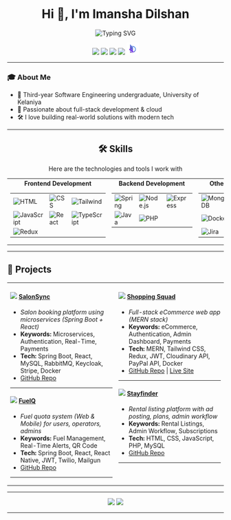 <!-- Imansha Dilshan | Modern GitHub Profile README -->

<h1 align="center">Hi 👋, I'm Imansha Dilshan</h1>
<p align="center">
  <img src="https://readme-typing-svg.demolab.com?font=Fira+Code&size=22&pause=1000&color=50B3F7&center=true&vCenter=true&width=450&lines=Software+Engineering+Undergraduate;Full-Stack+%26+Cloud+Dev+%F0%9F%9A%80;Open+Source+%26+Team+Leader;MERN+%7C+Spring+Boot+%7C+Docker" alt="Typing SVG" />
</p>
<p align="center">
  <a href="mailto:imansha.idr@gmail.com"><img src="https://skillicons.dev/icons?i=gmail" width="28"/></a>
  <a href="https://www.linkedin.com/in/imansha-dilshan-6768662a0"><img src="https://skillicons.dev/icons?i=linkedin" width="28"/></a>
  <a href="https://github.com/ima-69"><img src="https://skillicons.dev/icons?i=github" width="28"/></a>
  <a href="https://medium.com/@imansha.idr"><img src="https://img.icons8.com/sf-regular-filled/512/FFFFFF/medium-logo.png" width="28"/></a>
  <a href="https://imansha-s-portfolio.vercel.app/"><img src="https://github.com/ima-69/Imansha-s-Portfolio/blob/main/src/assets/favicon.png" width="28"/></a>
</p>

---

### 🎓 About Me

- 🏫 Third-year Software Engineering undergraduate, University of Kelaniya  
- 🚀 Passionate about full-stack development & cloud  
- 🛠️ I love building real-world solutions with modern tech  

---

<h2 align="center">🛠️ Skills</h2>
<p align="center">Here are the technologies and tools I work with</p>

<table align="center">
  <tr>
    <!-- Frontend Development -->
    <td align="center" valign="top">
      <b>Frontend Development</b>
      <table>
        <tr>
          <td><img src="https://skillicons.dev/icons?i=html" height="48" alt="HTML"/></td>
          <td><img src="https://skillicons.dev/icons?i=css" height="48" alt="CSS"/></td>
          <td><img src="https://skillicons.dev/icons?i=tailwind" height="48" alt="Tailwind"/></td>
        </tr>
        <tr>
          <td><img src="https://skillicons.dev/icons?i=js" height="48" alt="JavaScript"/></td>
          <td><img src="https://skillicons.dev/icons?i=react" height="48" alt="React"/></td>
          <td><img src="https://skillicons.dev/icons?i=ts" height="48" alt="TypeScript"/></td>
        </tr>
        <tr>
          <td><img src="https://skillicons.dev/icons?i=redux" height="48" alt="Redux"/></td>
          <td></td>
          <td></td>
        </tr>
      </table>
    </td>
    <!-- Backend Development -->
    <td align="center" valign="top">
      <b>Backend Development</b>
      <table>
        <tr>
          <td><img src="https://skillicons.dev/icons?i=spring" height="48" alt="Spring"/></td>
          <td><img src="https://skillicons.dev/icons?i=nodejs" height="48" alt="Node.js"/></td>
          <td><img src="https://skillicons.dev/icons?i=express" height="48" alt="Express"/></td>
        </tr>
        <tr>
          <td><img src="https://skillicons.dev/icons?i=java" height="48" alt="Java"/></td>
          <td><img src="https://skillicons.dev/icons?i=php" height="48" alt="PHP"/></td>
          <td></td>
        </tr>
      </table>
    </td>
    <!-- Other Development Tools -->
    <td align="center" valign="top">
      <b>Other Development Tools</b>
      <table>
        <tr>
          <td><img src="https://skillicons.dev/icons?i=mongodb" height="48" alt="MongoDB"/></td>
          <td><img src="https://skillicons.dev/icons?i=mysql" height="48" alt="MySQL"/></td>
          <td><img src="https://skillicons.dev/icons?i=git" height="48" alt="Git"/></td>
        </tr>
        <tr>
          <td><img src="https://skillicons.dev/icons?i=docker" height="48" alt="Docker"/></td>
          <td><img src="https://skillicons.dev/icons?i=figma" height="48" alt="Figma"/></td>
          <td><img src="https://skillicons.dev/icons?i=photoshop" height="48" alt="Photoshop"/></td>
        </tr>
        <tr>
          <td><img src="https://play-lh.googleusercontent.com/_AZCbg39DTuk8k3DiPRASr9EwyW058pOfzvAu1DsfN9ygtbOlbuucmXaHJi5ooYbokQX" height="48" alt="Jira"/></td>
          <td><img src="https://skillicons.dev/icons?i=aws" height="48" alt="AWS"/></td>
          <td><img src="https://skillicons.dev/icons?i=azure" height="48" alt="Azure"/></td>
        </tr>
      </table>
    </td>
  </tr>
</table>


---

## 🚩 Projects

<table>
  <tr>
    <td width="50%" valign="top">
      <h4>
        <img src="https://skillicons.dev/icons?i=react,spring,docker" height="20"/>
        <a href="https://linktr.ee/salonsync">SalonSync</a>
      </h4>
      <ul>
        <li><i>Salon booking platform using microservices (Spring Boot + React)</i></li>
        <li><b>Keywords:</b> Microservices, Authentication, Real-Time, Payments</li>
        <li><b>Tech:</b> Spring Boot, React, MySQL, RabbitMQ, Keycloak, Stripe, Docker</li>
        <li><a href="#">GitHub Repo</a> <!-- Replace # with repo link when public --></li>
      </ul>
      <hr/>
       <h4>
        <img src="https://skillicons.dev/icons?i=react,spring,reactnative" height="20"/>
        <a href="https://github.com/software-architecture-project-kln/fuel-project">FuelQ</a>
      </h4>
      <ul>
        <li><i>Fuel quota system (Web & Mobile) for users, operators, admins</i></li>
        <li><b>Keywords:</b> Fuel Management, Real-Time Alerts, QR Code</li>
        <li><b>Tech:</b> Spring Boot, React, React Native, JWT, Twilio, Mailgun</li>
        <li>
          <a href="https://github.com/software-architecture-project-kln/fuel-project">GitHub Repo</a>
        </li>
      </ul>
      <hr/>
    </td>
    <td width="50%" valign="top">
      <h4>
        <img src="https://skillicons.dev/icons?i=react,nodejs,mongodb" height="20"/>
        <a href="https://github.com/ima-69/Shopping-Squad-MERN">Shopping Squad</a>
      </h4>
      <ul>
        <li><i>Full-stack eCommerce web app (MERN stack)</i></li>
        <li><b>Keywords:</b> eCommerce, Authentication, Admin Dashboard, Payments</li>
        <li><b>Tech:</b> MERN, Tailwind CSS, Redux, JWT, Cloudinary API, PayPal API, Docker</li>
        <li>
          <a href="https://github.com/ima-69/Shopping-Squad-MERN">GitHub Repo</a> | 
          <a href="https://shoopin-squad.vercel.app/">Live Site</a>
        </li>
      </ul>
      <hr/>
      <h4>
        <img src="https://skillicons.dev/icons?i=php,html,css,mysql" height="20"/>
        <a href="https://github.com/ima-69/Stayfinder">Stayfinder</a>
      </h4>
      <ul>
        <li><i>Rental listing platform with ad posting, plans, admin workflow</i></li>
        <li><b>Keywords:</b> Rental Listings, Admin Workflow, Subscriptions</li>
        <li><b>Tech:</b> HTML, CSS, JavaScript, PHP, MySQL</li>
        <li>
          <a href="https://github.com/ima-69/Stayfinder">GitHub Repo</a>
        </li>
      </ul>
      <hr/>
    </td>
  </tr>
</table>

---

<p align="center">
  <img src="https://github-readme-stats.vercel.app/api?username=ima-69&show_icons=true&theme=radical" height="170"/>
  <img src="https://github-readme-streak-stats.herokuapp.com/?user=ima-69&theme=radical" height="170"/>
</p>

---

<!-- Personalize, update links, and shine! 😎 -->
